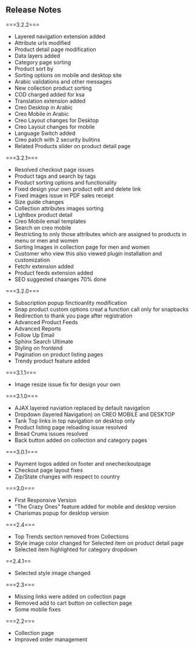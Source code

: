 Release Notes
-----------------
===3.2.2===
- Layered navigation extension added
- Attribute urls modified
- Product detail page modification
- Data layers added
- Category page sorting
- Product sort by
- Sorting options on mobile and desktop site
- Arabic validations and other messages
- New collection product sorting
- COD charged added for ksa
- Translation extension added
- Creo Desktop in Arabic
- Creo Mobile in Arabic
- Creo Layout changes for Desktop
- Creo Layout changes for mobile
- Language Switch added
- Creo patch with 2 security bulitins
- Related Products slider on product detail page

===3.2.1===
- Resolved checkout page issues
- Product tags and search by tags
- Product sorting options and functionality
- Fixed design your own product edit and delete link
- Fixed images issue in PDF sales receipt
- Size guide changes
- Collection attributes images sorting
- Lightbox product detail
- Creo Mobile email templates
- Search on creo mobile
- Restricting to only those attributes which are assigned to products in menu or men and women 
- Sorting Images in collection page for men and women
- Customer who view this also viewed plugin installation and customization
- Fetchr extension added
- Product feeds extension added
- SEO suggested chaanges 70% done

===3.2.0===
- Subscription popup finctioanlity modification
- Snap product custom options creat a function call only for snapbacks
- Redirection to thank you page after registration
- Advanced Product Feeds
- Advanced Reports
- Follow Up Email
- Sphinx Search Ultimate
- Styling on frontend
- Pagination on product listing pages
- Trendy product feature added

===3.1.1===
- Image resize issue fix for design your own

===3.1.0===
- AJAX layered naviation replaced by default navigation 
- Dropdown (layered Navigation) on CREO MOBILE and DESKTOP  
- Tank Top links in top navigation on desktop only
- Product listing page reloading issue resolved 
- Bread Crums issues resolved 
- Back button added on collection and category pages

===3.0.1===
- Payment logos added on footer and onecheckoutpage
- Checkout page layout fixes
- Zip/State changes with respect to country

===3.0===
- First Responsive Version
- "The Crazy Ones" feature added for mobile and desktop version
- Charismas popup for desktop  version

===2.4===
- Top Trends section removed from Collections
- Style image color changed for Selected item on product detail page
- Selected item highlighted for category dropdown

==2.4.1==
- Selected style image changed

===2.3===
- Missing links were added on collection page
- Removed add to cart button on collection page
- Some mobile fixes

===2.2===
- Collection page
- Improved order management
